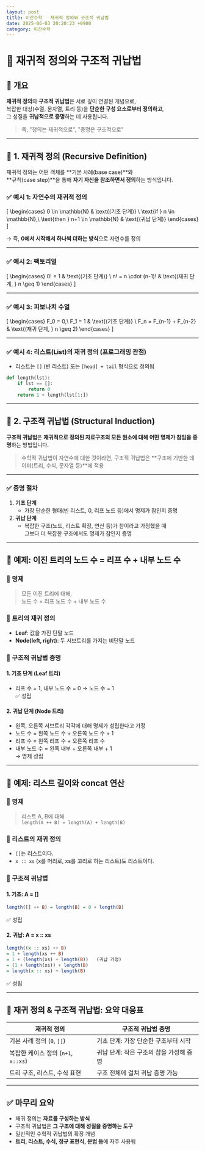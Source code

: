 ```yaml
---
layout: post
title: 이산수학 - 재귀적 정의와 구조적 귀납법
date: 2025-06-03 20:20:23 +0900
category: 이산수학
---
```

# 🔁 재귀적 정의와 구조적 귀납법

## 📌 개요

**재귀적 정의**와 **구조적 귀납법**은 서로 깊이 연결된 개념으로,  
복잡한 대상(수열, 문자열, 트리 등)을 **단순한 구성 요소로부터 정의하고**,  
그 성질을 **귀납적으로 증명**하는 데 사용됩니다.

> 즉, "정의는 재귀적으로", "증명은 구조적으로"

---

## 🧩 1. 재귀적 정의 (Recursive Definition)

재귀적 정의는 어떤 객체를 **기본 사례(base case)**와  
**규칙(case step)**을 통해 **자기 자신을 참조하면서 정의**하는 방식입니다.

### ✅ 예시 1: 자연수의 재귀적 정의

\[
\begin{cases}
0 \in \mathbb{N} & \text{(기초 단계)} \\
\text{if } n \in \mathbb{N},\ \text{then } n+1 \in \mathbb{N} & \text{(귀납 단계)}
\end{cases}
\]

→ 즉, **0에서 시작해서 하나씩 더하는 방식**으로 자연수를 정의

---

### ✅ 예시 2: 팩토리얼

\[
\begin{cases}
0! = 1 & \text{(기초 단계)} \\
n! = n \cdot (n-1)! & \text{(재귀 단계, } n \geq 1)
\end{cases}
\]

---

### ✅ 예시 3: 피보나치 수열

\[
\begin{cases}
F_0 = 0,\ F_1 = 1 & \text{(기초 단계)} \\
F_n = F_{n-1} + F_{n-2} & \text{(재귀 단계, } n \geq 2)
\end{cases}
\]

---

### ✅ 예시 4: 리스트(List)의 재귀 정의 (프로그래밍 관점)

- 리스트는 `[]` (빈 리스트) 또는 `[head] + tail` 형식으로 정의됨

```python
def length(lst):
    if lst == []:
        return 0
    return 1 + length(lst[1:])
```

---

## 🧠 2. 구조적 귀납법 (Structural Induction)

**구조적 귀납법**은 **재귀적으로 정의된 자료구조의 모든 원소에 대해 어떤 명제가 참임을 증명**하는 방법입니다.

> 수학적 귀납법이 자연수에 대한 것이라면, 구조적 귀납법은 **구조에 기반한 데이터(트리, 수식, 문자열 등)**에 적용

---

### ✅ 증명 절차

1. **기초 단계**  
   - 가장 단순한 형태(빈 리스트, 0, 리프 노드 등)에서 명제가 참인지 증명
2. **귀납 단계**  
   - 복잡한 구조(노드, 리스트 확장, 연산 등)가 참이라고 가정했을 때  
     그보다 더 복잡한 구조에서도 명제가 참인지 증명

---

## 🧪 예제: 이진 트리의 노드 수 = 리프 수 + 내부 노드 수

### 🎯 명제

> 모든 이진 트리에 대해,  
> 노드 수 = 리프 노드 수 + 내부 노드 수

### 📌 트리의 재귀 정의

- **Leaf**: 값을 가진 단말 노드  
- **Node(left, right)**: 두 서브트리를 가지는 비단말 노드

### 🔎 구조적 귀납법 증명

#### 1. **기초 단계 (Leaf 트리)**

- 리프 수 = 1, 내부 노드 수 = 0 → 노드 수 = 1  
✅ 성립

#### 2. **귀납 단계 (Node 트리)**

- 왼쪽, 오른쪽 서브트리 각각에 대해 명제가 성립한다고 가정
- 노드 수 = 왼쪽 노드 수 + 오른쪽 노드 수 + 1  
- 리프 수 = 왼쪽 리프 수 + 오른쪽 리프 수  
- 내부 노드 수 = 왼쪽 내부 + 오른쪽 내부 + 1  
→ 명제 성립

---

## 🧪 예제: 리스트 길이와 concat 연산

### 🎯 명제

> 리스트 A, B에 대해  
> `length(A ++ B) = length(A) + length(B)`

### 📌 리스트의 재귀 정의

- `[]`는 리스트이다.  
- `x :: xs` (x를 머리로, xs를 꼬리로 하는 리스트)도 리스트이다.

### 🔎 구조적 귀납법

#### 1. 기초: A = []

```haskell
length([] ++ B) = length(B) = 0 + length(B)
```
✅ 성립

#### 2. 귀납: A = x :: xs

```haskell
length((x :: xs) ++ B)
= 1 + length(xs ++ B)
= 1 + (length(xs) + length(B))   (귀납 가정)
= (1 + length(xs)) + length(B)
= length(x :: xs) + length(B)
```
✅ 성립

---

## 🔁 재귀 정의 & 구조적 귀납법: 요약 대응표

| 재귀적 정의                     | 구조적 귀납법 증명                        |
|-------------------------------|------------------------------------------|
| 기본 사례 정의 (`0`, `[]`)     | 기초 단계: 가장 단순한 구조부터 시작    |
| 복잡한 케이스 정의 (`n+1`, `x::xs`) | 귀납 단계: 작은 구조의 참을 가정해 증명 |
| 트리 구조, 리스트, 수식 표현    | 구조 전체에 걸쳐 귀납 증명 가능          |

---

## ✅ 마무리 요약

- 재귀 정의는 **자료를 구성하는 방식**  
- 구조적 귀납법은 **그 구조에 대해 성질을 증명하는 도구**
- 일반적인 수학적 귀납법의 확장 개념
- **트리, 리스트, 수식, 정규 표현식, 문법 등**에 자주 사용됨